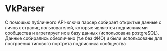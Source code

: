 # VkParser

С помощью публичного API-ключа парсер собирает открытые данные с личных страниц пользователей, 
которые являются подписчиками сообщества и агрегирует их в базу данных (использована postgreSQL). 
Данные собирались обезличено (т.е без ФИО) и были использованы для построения типового портрета подписчика сообщества
